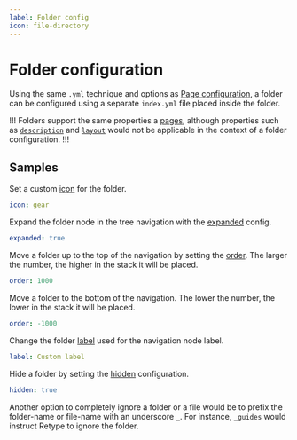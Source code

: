 ```yaml
---
label: Folder config
icon: file-directory
---
```

# Folder configuration

Using the same `.yml` technique and options as [Page configuration](page.md), a folder can be configured using a separate `index.yml` file placed inside the folder.

!!!
Folders support the same properties a [pages](page.md), although properties such as [`description`](page.md#description) and [`layout`](page.md#layout) would not be applicable in the context of a folder configuration. 
!!!

## Samples

Set a custom [icon](page.md#icon) for the folder.

```yml index.yml
icon: gear
```

Expand the folder node in the tree navigation with the [expanded](page.md#expanded) config.

```yml index.yml
expanded: true
```

Move a folder up to the top of the navigation by setting the [order](page.md#order). The larger the number, the higher in the stack it will be placed. 

```yml index.yml
order: 1000
```

Move a folder to the bottom of the navigation. The lower the number, the lower in the stack it will be placed.

```yml index.yml
order: -1000
```

Change the folder [label](page.md#label) used for the navigation node label.

```yml index.yml
label: Custom label
```

Hide a folder by setting the [hidden](page.md#hidden) configuration.

```yml index.yml
hidden: true
```

Another option to completely ignore a folder or a file would be to prefix the folder-name or file-name with an underscore `_`. For instance, `_guides` would instruct Retype to ignore the folder.
